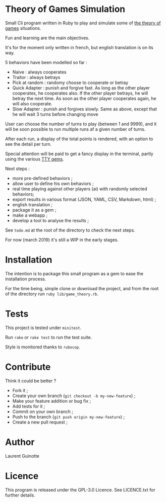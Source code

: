 # Theory of Games Simulation

Small Cli program written in Ruby to play and simulate some of
[the theory of games](https://en.wikipedia.org/wiki/Game_theory) situations.

Fun and learning are the main objectives.

It's for the moment only written in french, but english translation is on its
way.

5 behaviors have been modelled so far :

- Naive : always cooperates
- Traitor : always betrays
- Pick at random : randomy choose to cooperate or betray
- Quick Adapter : punish and forgive fast. As long as the other player
                  cooperates, he cooperates also. If the other player betrays,
                  he will betray the next time. As soon as the other player
                  cooperates again, he will also cooperate.
- Slow Adapter : punish and forgives slowly. Same as above, except that he will
                 wait 3 turns before changing move


User can choose the number of turns to play (between 1 and 9999), and it will
be soon possible to run multiple runs af a given number of turns.

After each run, a display of the total points is rendered, with an option to
see the detail per turn.

Special attention will be paid to get a fancy display in the terminal,
partly using the various [TTY gems](https://piotrmurach.github.io/tty/).

Next steps :

- more pre-defined behaviors ;
- allow user to define his own behaviors ;
- real time playing against other players (ai) with randomly selected behaviors;
- export results in various format (JSON, YAML, CSV, Markdown, html) ;
- english translation ;
- package it as a gem ;
- make a webapp ;
- develop a tool to analyse the results ;

See `todo.md` at the root of the directory to check the next steps.

For now (march 2019) it's still a WIP in the early stages.


# Installation

The intention is to package this small program as a gem to ease the
installation process.

For the time being, simple clone or download the project, and from the root of
the directory run `ruby lib/game_theory.rb`.


# Tests

This project is tested under `minitest`.

Run `rake` or `rake test` to run the test suite.

Style is monitored thanks to `rubocop`.


# Contribute

Think it could be better ?

- Fork it ;
- Create your own branch (`git checkout -b my-new-feature`) ;
- Make your feature addition or bug fix ;
- Add tests for it ;
- Commit on your own branch ;
- Push to the branch (`git push origin my-new-feature`) ;
- Create a new pull request ;

# Author

Laurent Guinotte


# Licence

This program is released under the GPL-3.0 Licence. See LICENCE.txt
for further details.

